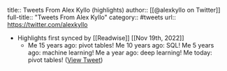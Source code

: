 title:: Tweets From Alex Kyllo (highlights)
author:: [[@alexkyllo on Twitter]]
full-title:: "Tweets From Alex Kyllo"
category:: #tweets
url:: https://twitter.com/alexkyllo

- Highlights first synced by [[Readwise]] [[Nov 19th, 2022]]
	- Me 15 years ago: pivot tables!
	  Me 10 years ago: SQL!
	  Me 5 years ago: machine learning!
	  Me a year ago: deep learning!
	  Me today: pivot tables! ([View Tweet](https://twitter.com/alexkyllo/status/1514063831516921857))